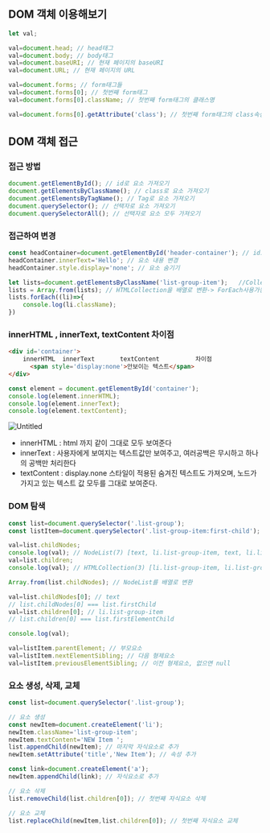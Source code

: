 ## DOM 객체 이용해보기

```jsx
let val;

val=document.head; // head태그
val=document.body; // body태그
val=document.baseURI; // 현재 페이지의 baseURI
val=document.URL; // 현재 페이지의 URL

val=document.forms; // form태그들
val=document.forms[0]; // 첫번째 form태그
val=document.forms[0].className; // 첫번째 form태그의 클래스명

val=document.forms[0].getAttribute('class'); // 첫번째 form태그의 class속성값
```

## DOM 객체 접근

### 접근 방법

```jsx
document.getElementById(); // id로 요소 가져오기
document.getElementsByClassName(); // class로 요소 가져오기
document.getElementsByTagName(); // Tag로 요소 가져오기
document.querySelector(); // 선택자로 요소 가져오기
document.querySelectorAll(); // 선택자로 요소 모두 가져오기
```

### 접근하여 변경

```jsx
const headContainer=document.getElementById('header-container'); // id로 요소 가져오기
headContainer.innerText='Hello'; // 요소 내용 변경
headContainer.style.display='none'; // 요소 숨기기

let lists=document.getElementsByClassName('list-group-item');   //Collection으로 저장 -> ForEach사용불가
lists = Array.from(lists); // HTMLCollection을 배열로 변환-> ForEach사용가능
lists.forEach((li)=>{
    console.log(li.className);
})
```

### innerHTML , innerText, textContent 차이점

```html
<div id='container'>
    innerHTML  innerText       textContent          차이점
      <span style='display:none'>안보이는 텍스트</span>
</div>
```

```jsx
const element = document.getElementById('container');
console.log(element.innerHTML); 
console.log(element.innerText); 
console.log(element.textContent); 
```

![Untitled](https://res.cloudinary.com/practicaldev/image/fetch/s--RXa-PYen--/c_limit%2Cf_auto%2Cfl_progressive%2Cq_auto%2Cw_880/https://dev-to-uploads.s3.amazonaws.com/uploads/articles/9ki8iq5jvmprhdo3h2gt.png)

- innerHTML : html 까지 같이 그대로 모두 보여준다
- innerText : 사용자에게 보여지는 텍스트값만 보여주고, 여러공백은 무시하고 하나의 공백만 처리한다
- textContent : display.none 스타일이 적용된 숨겨진 텍스트도 가져오며, 노드가 가지고 있는 텍스트 값 모두를 그대로 보여준다.

### DOM 탐색

```jsx
const list=document.querySelector('.list-group');
const listItem=document.querySelector('.list-group-item:first-child');

val=list.childNodes;
console.log(val); // NodeList(7) [text, li.list-group-item, text, li.list-group-item, text, li.list-group-item, text] text는 줄바꿈(line break)을 의미한다.
val=list.children;
console.log(val); // HTMLCollection(3) [li.list-group-item, li.list-group-item, li.list-group-item] text는 제외된다.

Array.from(list.childNodes); // NodeList를 배열로 변환

val=list.childNodes[0]; // text
// list.childNodes[0] === list.firstChild
val=list.children[0]; // li.list-group-item
// list.children[0] === list.firstElementChild

console.log(val);

val=listItem.parentElement; // 부모요소
val=listItem.nextElementSibling; // 다음 형제요소
val=listItem.previousElementSibling; // 이전 형제요소, 없으면 null
```

### 요소 생성, 삭제, 교체

```jsx
const list=document.querySelector('.list-group');

// 요소 생성
const newItem=document.createElement('li');
newItem.className='list-group-item';
newItem.textContent='NEW Item ';
list.appendChild(newItem); // 마지막 자식요소로 추가
newItem.setAttribute('title','New Item'); // 속성 추가

const link=document.createElement('a');
newItem.appendChild(link); // 자식요소로 추가

// 요소 삭제
list.removeChild(list.children[0]); // 첫번째 자식요소 삭제

// 요소 교체
list.replaceChild(newItem,list.children[0]); // 첫번째 자식요소 교체
```